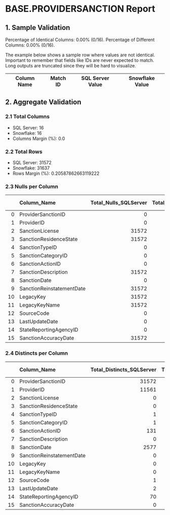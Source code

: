 # BASE.PROVIDERSANCTION Report

## 1. Sample Validation

Percentage of Identical Columns: 0.00% (0/16).
Percentage of Different Columns: 0.00% (0/16).

The example below shows a sample row where values are not identical. Important to remember that fields like IDs are never expected to match. Long outputs are truncated since they will be hard to visualize.

| Column Name   | Match ID   | SQL Server Value   | Snowflake Value   |
|---------------|------------|--------------------|-------------------|

## 2. Aggregate Validation

### 2.1 Total Columns
- SQL Server: 16
- Snowflake: 16
- Columns Margin (%): 0.0

### 2.2 Total Rows
- SQL Server: 31572
- Snowflake: 31637
- Rows Margin (%): 0.20587862663119222

### 2.3 Nulls per Column
|    | Column_Name               |   Total_Nulls_SQLServer |   Total_Nulls_Snowflake |   Margin (%) |
|---:|:--------------------------|------------------------:|------------------------:|-------------:|
|  0 | ProviderSanctionID        |                       0 |                       0 |          0   |
|  1 | ProviderID                |                       0 |                       0 |          0   |
|  2 | SanctionLicense           |                   31572 |                   31637 |          0.2 |
|  3 | SanctionResidenceState    |                   31572 |                   31637 |          0.2 |
|  4 | SanctionTypeID            |                       0 |                       0 |          0   |
|  5 | SanctionCategoryID        |                       0 |                       0 |          0   |
|  6 | SanctionActionID          |                       0 |                       0 |          0   |
|  7 | SanctionDescription       |                   31572 |                   31637 |          0.2 |
|  8 | SanctionDate              |                       0 |                       0 |          0   |
|  9 | SanctionReinstatementDate |                   31572 |                   31637 |          0.2 |
| 10 | LegacyKey                 |                   31572 |                   31637 |          0.2 |
| 11 | LegacyKeyName             |                   31572 |                   31637 |          0.2 |
| 12 | SourceCode                |                       0 |                       0 |          0   |
| 13 | LastUpdateDate            |                       0 |                       0 |          0   |
| 14 | StateReportingAgencyID    |                       0 |                       0 |          0   |
| 15 | SanctionAccuracyDate      |                   31572 |                   31637 |          0.2 |

### 2.4 Distincts per Column
|    | Column_Name               |   Total_Distincts_SQLServer |   Total_Distincts_Snowflake |   Margin (%) |
|---:|:--------------------------|----------------------------:|----------------------------:|-------------:|
|  0 | ProviderSanctionID        |                       31572 |                       31637 |          0.2 |
|  1 | ProviderID                |                       11561 |                       11589 |          0.2 |
|  2 | SanctionLicense           |                           0 |                           0 |          0   |
|  3 | SanctionResidenceState    |                           0 |                           0 |          0   |
|  4 | SanctionTypeID            |                           1 |                           1 |          0   |
|  5 | SanctionCategoryID        |                           1 |                           1 |          0   |
|  6 | SanctionActionID          |                         131 |                         131 |          0   |
|  7 | SanctionDescription       |                           0 |                           0 |          0   |
|  8 | SanctionDate              |                        2577 |                        2553 |          0.9 |
|  9 | SanctionReinstatementDate |                           0 |                           0 |          0   |
| 10 | LegacyKey                 |                           0 |                           0 |          0   |
| 11 | LegacyKeyName             |                           0 |                           0 |          0   |
| 12 | SourceCode                |                           1 |                           1 |          0   |
| 13 | LastUpdateDate            |                           2 |                           2 |          0   |
| 14 | StateReportingAgencyID    |                          70 |                          70 |          0   |
| 15 | SanctionAccuracyDate      |                           0 |                           0 |          0   |